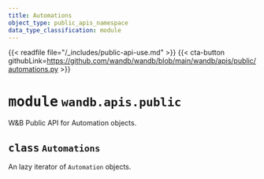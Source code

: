 ```yaml
---
title: Automations
object_type: public_apis_namespace
data_type_classification: module
---
```

{{< readfile file="/_includes/public-api-use.md" >}}
{{< cta-button githubLink=https://github.com/wandb/wandb/blob/main/wandb/apis/public/automations.py >}}




# <kbd>module</kbd> `wandb.apis.public`
W&B Public API for Automation objects. 

## <kbd>class</kbd> `Automations`
An lazy iterator of `Automation` objects. 

